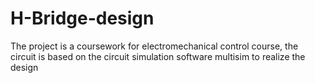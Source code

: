 # H-Bridge-design
The project is a coursework for electromechanical control course, the circuit is based on the circuit simulation software multisim to realize the design

